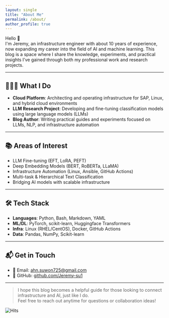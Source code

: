 ```yaml
---
layout: single
title: "About Me"
permalink: /about/
author_profile: true
---
```


Hello 👋  
I'm Jeremy, an infrastructure engineer with about 10 years of experience, now expanding my career into the field of AI and machine learning. This blog is a space where I share the knowledge, experiments, and practical insights I’ve gained through both my professional work and research projects.

---

## 👨🏻‍💻 What I Do

- **Cloud Platform**: Architecting and operating infrastructure for SAP, Linux, and hybrid cloud environments  
- **LLM Research Project**: Developing and fine-tuning classification models using large language models (LLMs)  
- **Blog Author**: Writing practical guides and experiments focused on LLMs, NLP, and infrastructure automation

---

## 📚 Areas of Interest

- LLM Fine-tuning (EFT, LoRA, PEFT)
- Deep Embedding Models (BERT, RoBERTa, LLaMA)
- Infrastructure Automation (Linux, Ansible, GitHub Actions)
- Multi-task & Hierarchical Text Classification
- Bridging AI models with scalable infrastructure

---

## 🛠️ Tech Stack

- **Languages**: Python, Bash, Markdown, YAML  
- **ML/DL**: PyTorch, scikit-learn, Huggingface Transformers  
- **Infra**: Linux (RHEL/CentOS), Docker, GitHub Actions  
- **Data**: Pandas, NumPy, Scikit-learn  

---

## 📬 Get in Touch

- 📧 Email: ahn.suwon725@gmail.com
- 💼 GitHub: [github.com/Jeremy-su1](https://github.com/Jeremy-su1)  
<!-- # - 📄 Resume: [PDF Download (Coming Soon)] -->

---

> I hope this blog becomes a helpful guide for those looking to connect infrastructure and AI, just like I do.  
> Feel free to reach out anytime for questions or collaboration ideas!

![Hits](https://hits.sh/jeremy-su1.github.io.svg?style=flat-square&label=visits&color=blue)
